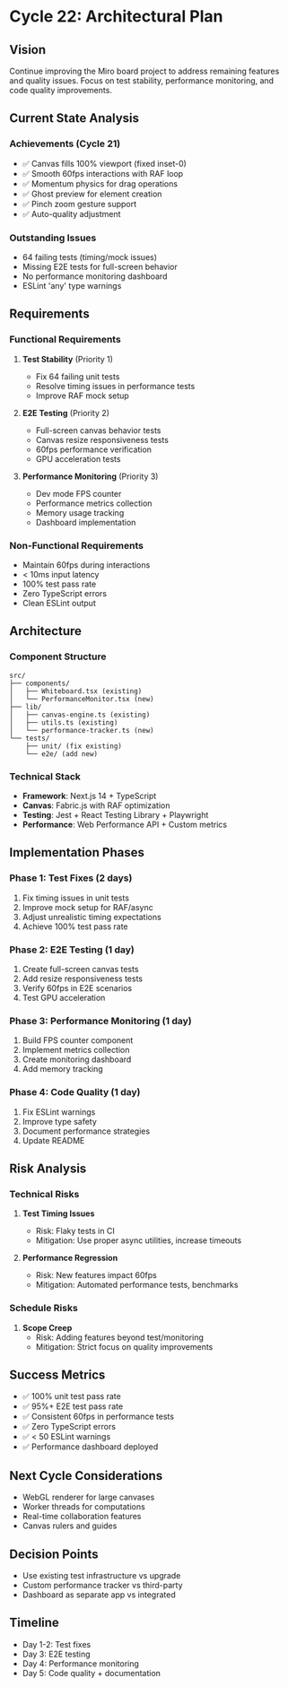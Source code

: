 # Cycle 22: Architectural Plan

## Vision
Continue improving the Miro board project to address remaining features and quality issues. Focus on test stability, performance monitoring, and code quality improvements.

## Current State Analysis

### Achievements (Cycle 21)
- ✅ Canvas fills 100% viewport (fixed inset-0)
- ✅ Smooth 60fps interactions with RAF loop
- ✅ Momentum physics for drag operations
- ✅ Ghost preview for element creation
- ✅ Pinch zoom gesture support
- ✅ Auto-quality adjustment

### Outstanding Issues
- 64 failing tests (timing/mock issues)
- Missing E2E tests for full-screen behavior
- No performance monitoring dashboard
- ESLint 'any' type warnings

## Requirements

### Functional Requirements
1. **Test Stability** (Priority 1)
   - Fix 64 failing unit tests
   - Resolve timing issues in performance tests
   - Improve RAF mock setup

2. **E2E Testing** (Priority 2)
   - Full-screen canvas behavior tests
   - Canvas resize responsiveness tests
   - 60fps performance verification
   - GPU acceleration tests

3. **Performance Monitoring** (Priority 3)
   - Dev mode FPS counter
   - Performance metrics collection
   - Memory usage tracking
   - Dashboard implementation

### Non-Functional Requirements
- Maintain 60fps during interactions
- < 10ms input latency
- 100% test pass rate
- Zero TypeScript errors
- Clean ESLint output

## Architecture

### Component Structure
```
src/
├── components/
│   ├── Whiteboard.tsx (existing)
│   └── PerformanceMonitor.tsx (new)
├── lib/
│   ├── canvas-engine.ts (existing)
│   ├── utils.ts (existing)
│   └── performance-tracker.ts (new)
└── tests/
    ├── unit/ (fix existing)
    └── e2e/ (add new)
```

### Technical Stack
- **Framework**: Next.js 14 + TypeScript
- **Canvas**: Fabric.js with RAF optimization
- **Testing**: Jest + React Testing Library + Playwright
- **Performance**: Web Performance API + Custom metrics

## Implementation Phases

### Phase 1: Test Fixes (2 days)
1. Fix timing issues in unit tests
2. Improve mock setup for RAF/async
3. Adjust unrealistic timing expectations
4. Achieve 100% test pass rate

### Phase 2: E2E Testing (1 day)
1. Create full-screen canvas tests
2. Add resize responsiveness tests
3. Verify 60fps in E2E scenarios
4. Test GPU acceleration

### Phase 3: Performance Monitoring (1 day)
1. Build FPS counter component
2. Implement metrics collection
3. Create monitoring dashboard
4. Add memory tracking

### Phase 4: Code Quality (1 day)
1. Fix ESLint warnings
2. Improve type safety
3. Document performance strategies
4. Update README

## Risk Analysis

### Technical Risks
1. **Test Timing Issues**
   - Risk: Flaky tests in CI
   - Mitigation: Use proper async utilities, increase timeouts

2. **Performance Regression**
   - Risk: New features impact 60fps
   - Mitigation: Automated performance tests, benchmarks

### Schedule Risks
1. **Scope Creep**
   - Risk: Adding features beyond test/monitoring
   - Mitigation: Strict focus on quality improvements

## Success Metrics
- ✅ 100% unit test pass rate
- ✅ 95%+ E2E test pass rate
- ✅ Consistent 60fps in performance tests
- ✅ Zero TypeScript errors
- ✅ < 50 ESLint warnings
- ✅ Performance dashboard deployed

## Next Cycle Considerations
- WebGL renderer for large canvases
- Worker threads for computations
- Real-time collaboration features
- Canvas rulers and guides

## Decision Points
- Use existing test infrastructure vs upgrade
- Custom performance tracker vs third-party
- Dashboard as separate app vs integrated

## Timeline
- Day 1-2: Test fixes
- Day 3: E2E testing
- Day 4: Performance monitoring
- Day 5: Code quality + documentation